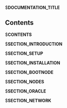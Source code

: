 $__DOCUMENTATION_TITLE__

## Contents

$__CONTENTS__ 

$__SECTION_INTRODUCTION__

$__SECTION_SETUP__

$__SECTION_INSTALLATION__

$__SECTION_BOOTNODE__

$__SECTION_NODES__

$__SECTION_ORACLE__

$__SECTION_NETWORK__